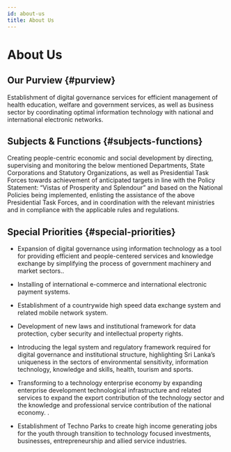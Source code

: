 ```yaml
---
id: about-us
title: About Us
---
```


# About Us

## Our Purview {#purview}

Establishment of digital governance services for efficient management of health education, welfare and government services, as well as business sector by coordinating optimal information technology with national and international electronic networks.

## Subjects & Functions {#subjects-functions}

Creating people-centric economic and social development by directing, supervising and monitoring the below mentioned Departments, State Corporations and Statutory Organizations, as well as Presidential Task Forces towards achievement of anticipated targets in line with the Policy Statement: “Vistas of Prosperity and Splendour” and based on the National Policies being implemented, enlisting the assistance of the above Presidential Task Forces, and in coordination with the relevant ministries and in compliance with the applicable rules and regulations.

## Special Priorities {#special-priorities}

- Expansion of digital governance using information technology as a tool for providing efficient and people-centered services and knowledge exchange by simplifying the process of government machinery and market sectors..

- Installing of international e-commerce and international electronic payment systems.

- Establishment of a countrywide high speed data exchange system and related mobile network system.

- Development of new laws and institutional framework for data protection, cyber security and intellectual property rights.

- Introducing the legal system and regulatory framework required for digital governance and institutional structure, highlighting Sri Lanka’s uniqueness in the sectors of environmental sensitivity, information technology, knowledge and skills, health, tourism and sports.

- Transforming to a technology enterprise economy by expanding enterprise development technological infrastructure and related services to expand the export contribution of the technology sector and the knowledge and professional service contribution of the national economy. .

- Establishment of Techno Parks to create high income generating jobs for the youth through transition to technology focused investments, businesses, entrepreneurship and allied service industries.
